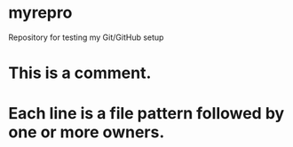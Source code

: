 # myrepro
Repository for testing my Git/GitHub setup 
# This is a comment. 
# Each line is a file pattern followed by one or more owners. 

